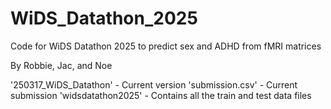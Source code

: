 # WiDS_Datathon_2025
Code for WiDS Datathon 2025 to predict sex and ADHD from fMRI matrices

By Robbie, Jac, and Noe

'250317_WiDS_Datathon' - Current version
'submission.csv' - Current submission
'widsdatathon2025' - Contains all the train and test data files
